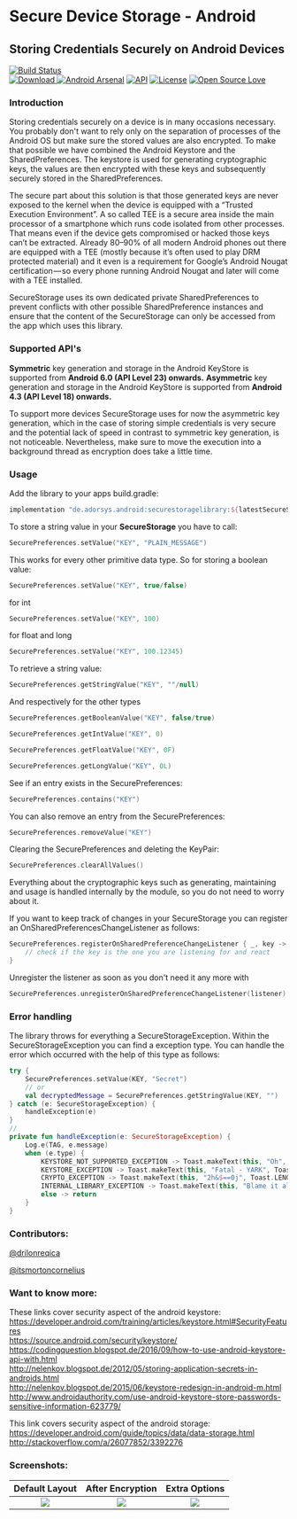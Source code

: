 # Secure Device Storage - Android

## Storing Credentials Securely on Android Devices

[![Build Status](https://travis-ci.org/adorsys/secure-storage-android.svg?branch=master)](https://travis-ci.org/adorsys/secure-storage-android)  
[![Download](https://api.bintray.com/packages/andev/adorsys/securestoragelibrary/images/download.svg) ](https://bintray.com/andev/adorsys/securestoragelibrary/_latestVersion) 
[![Android Arsenal](https://img.shields.io/badge/Android%20Arsenal-Secure%20Storage%20Android-blue.svg?style=flat)](https://android-arsenal.com/details/1/5648)
[![API](https://img.shields.io/badge/API-18%2B-blue.svg?style=flat)](https://android-arsenal.com/api?level=18)
[![License](https://img.shields.io/badge/License-Apache%202.0-blue.svg)](https://opensource.org/licenses/Apache-2.0) 
[![Open Source Love](https://badges.frapsoft.com/os/v1/open-source.svg?v=103)](https://github.com/ellerbrock/open-source-badges/)



### Introduction

Storing credentials securely on a device is in many occasions necessary. You probably don't want to rely only on the separation of processes of the Android OS but make sure the stored values are also encrypted.
To make that possible we have combined the Android Keystore and the SharedPreferences. The keystore is used for generating cryptographic keys, the values are then encrypted with these keys and subsequently securely stored in the SharedPreferences.

The secure part about this solution is that those generated keys are never exposed to the kernel when the device is equipped with a “Trusted Execution Environment”. A so called TEE is a secure area inside the main processor of a smartphone which runs code isolated from other processes. That means even if the device gets compromised or hacked those keys can’t be extracted. Already 80–90% of all modern Android phones out there are equipped with a TEE (mostly because it’s often used to play DRM protected material) and it even is a requirement for Google’s Android Nougat certification — so every phone running Android Nougat and later will come with a TEE installed.

SecureStorage uses its own dedicated private SharedPreferences to prevent conflicts with other possible SharedPreference instances and ensure that the content of the SecureStorage can only be accessed from the app which uses this library.

### Supported API's

__Symmetric__ key generation and storage in the Android KeyStore is supported from __Android 6.0 (API Level 23) onwards.__
__Asymmetric__ key generation and storage in the Android KeyStore is supported from __Android 4.3 (API Level 18) onwards.__

To support more devices SecureStorage uses for now the asymmetric key generation, which in the case of storing simple credentials is very secure and the potential lack of speed in contrast to symmetric key generation, is not noticeable. Nevertheless, make sure to move the execution into a background thread as encryption does take a little time.

### Usage

Add the library to your apps build.gradle:

```groovy
implementation "de.adorsys.android:securestoragelibrary:${latestSecureStorageVersion}"
```

To store a string value in your __SecureStorage__ you have to call:
```kotlin
SecurePreferences.setValue("KEY", "PLAIN_MESSAGE")
```

This works for every other primitive data type. So for storing a boolean value:
```kotlin
SecurePreferences.setValue("KEY", true/false)
```

for int
```kotlin
SecurePreferences.setValue("KEY", 100)
```

for float and long
```kotlin
SecurePreferences.setValue("KEY", 100.12345)
```

To retrieve a string value:
```kotlin
SecurePreferences.getStringValue("KEY", ""/null)
```

And respectively for the other types
```kotlin
SecurePreferences.getBooleanValue("KEY", false/true)
```
```kotlin
SecurePreferences.getIntValue("KEY", 0)
```
```kotlin
SecurePreferences.getFloatValue("KEY", 0F)
```
```kotlin
SecurePreferences.getLongValue("KEY", 0L)
```

See if an entry exists in the SecurePreferences:
```kotlin
SecurePreferences.contains("KEY")
```

You can also remove an entry from the SecurePreferences:
```kotlin
SecurePreferences.removeValue("KEY")
```

Clearing the SecurePreferences and deleting the KeyPair:
```kotlin
SecurePreferences.clearAllValues()
```

Everything about the cryptographic keys such as generating, maintaining and usage is handled internally by the module, so you do not need to worry about it.

If you want to keep track of changes in your SecureStorage you can register an OnSharedPreferencesChangeListener as follows:

``` kotlin
SecurePreferences.registerOnSharedPreferenceChangeListener { _, key -> 
    // check if the key is the one you are listening for and react
}
```
Unregister the listener as soon as you don't need it any more with
``` kotlin
SecurePreferences.unregisterOnSharedPreferenceChangeListener(listener)
```


### Error handling
The library throws for everything a SecureStorageException. Within the SecureStorageException you can find a exception type. You can handle the error which occurred with the help of this type as follows:

```kotlin
try {
    SecurePreferences.setValue(KEY, "Secret")
    // or
    val decryptedMessage = SecurePreferences.getStringValue(KEY, "")
} catch (e: SecureStorageException) {
    handleException(e)
}
//
private fun handleException(e: SecureStorageException) {
    Log.e(TAG, e.message)
    when (e.type) {
        KEYSTORE_NOT_SUPPORTED_EXCEPTION -> Toast.makeText(this, "Oh", Toast.LENGTH_LONG).show()
        KEYSTORE_EXCEPTION -> Toast.makeText(this, "Fatal - YARK", Toast.LENGTH_LONG).show()
        CRYPTO_EXCEPTION -> Toast.makeText(this, "2h&$==0j", Toast.LENGTH_LONG).show()
        INTERNAL_LIBRARY_EXCEPTION -> Toast.makeText(this, "Blame it all on us", Toast.LENGTH_LONG).show()
        else -> return
    }
}
```

### Contributors:
[@drilonreqica](https://github.com/drilonreqica)

[@itsmortoncornelius](https://github.com/itsmortoncornelius)

### Want to know more:

These links cover security aspect of the android keystore:  
https://developer.android.com/training/articles/keystore.html#SecurityFeatures  
https://source.android.com/security/keystore/  
https://codingquestion.blogspot.de/2016/09/how-to-use-android-keystore-api-with.html  
http://nelenkov.blogspot.de/2012/05/storing-application-secrets-in-androids.html  
http://nelenkov.blogspot.de/2015/06/keystore-redesign-in-android-m.html  
http://www.androidauthority.com/use-android-keystore-store-passwords-sensitive-information-623779/  

This link covers security aspect of the android storage:  
https://developer.android.com/guide/topics/data/data-storage.html  
http://stackoverflow.com/a/26077852/3392276  

### Screenshots:

Default Layout             |  After Encryption         |  Extra Options
:-------------------------:|:-------------------------:|:-------------------------:
![](https://github.com/adorsys/secure-storage-android/blob/master/screenshots/screenshot-1.jpg)  |  ![](https://github.com/adorsys/secure-storage-android/blob/master/screenshots/screenshot-2.jpg) |  ![](https://github.com/adorsys/secure-storage-android/blob/master/screenshots/screenshot-3.jpg)


